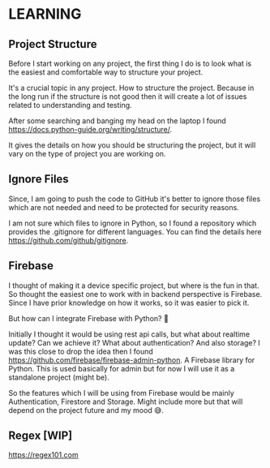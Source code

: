 # LEARNING

## Project Structure
Before I start working on any project, the first thing I do is to look what is the easiest and comfortable way to 
structure your project.

It's a crucial topic in any project. How to structure the project. Because in the long run if the structure is not good 
then it will create a lot of issues related to understanding and testing.

After some searching and banging my head on the laptop I found https://docs.python-guide.org/writing/structure/.

It gives the details on how you should be structuring the project, but it will vary on the type of project you are 
working on.

## Ignore Files

Since, I am going to push the code to GitHub it's better to ignore those files which are not needed and need to be 
protected for security reasons.

I am not sure which files to ignore in Python, so I found a repository which provides the .gitignore for different 
languages. You can find the details here https://github.com/github/gitignore.

## Firebase

I thought of making it a device specific project, but where is the fun in that. So thought the easiest one to work with 
in backend perspective is Firebase. Since I have prior knowledge on how it works, so it was easier to pick it.

But how can I integrate Firebase with Python? 🤔

Initially I thought it would be using rest api calls, but what about realtime update? Can we achieve it? What about 
authentication? And also storage? I was this close to drop the idea then I found 
https://github.com/firebase/firebase-admin-python. A Firebase library for Python. This is used basically for admin but 
for now I will use it as a standalone project (might be).

So the features which I will be using from Firebase would be mainly Authentication, Firestore and Storage. Might 
include more but that will depend on the project future and my mood 😅.

## Regex [WIP]

https://regex101.com

